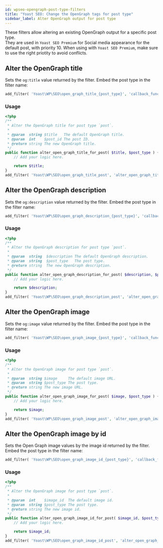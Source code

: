 ```yaml
---
id: wpseo-opengraph-post-type-filters
title: "Yoast SEO: Change the OpenGraph tags for post type"
sidebar_label: Alter OpenGraph output for post type
---
```

These filters allow altering an existing OpenGraph output for a specific post type. <br />
They are used in `Yoast SEO Premium` for Social media appearance for the default post, with priority 10. When using with `Yoast SEO Premium`, make sure to use the right priotity to avoid conflicts.

## Alter the OpenGraph title

Sets the `og:title` value returned by the filter. 
Embed the post type in the filter name:

```php
add_filter( 'Yoast\WP\SEO\open_graph_title_{post_type}', 'callback_function' );
```

### Usage

```php
<?php
/**
 * Alter the OpenGraph title for post type `post`.
 * 
 * @param  string $title   The default OpenGraph title.
 * @param  int    $post_id The post ID.
 * @return string The new OpenGraph title.
 */
public function alter_open_graph_title_for_post( $title, $post_type ) {
    // Add your logic here.

    return $title;
}
add_filter( 'Yoast\WP\SEO\open_graph_title_post', 'alter_open_graph_title_for_post', 10, 2 );
```

## Alter the OpenGraph description

Sets the `og:description` value returned by the filter. 
Embed the post type in the filter name:

```php
add_filter( 'Yoast\WP\SEO\open_graph_description_{post_type}', 'callback_function' );
```

### Usage

```php
<?php
/**
 * Alter the OpenGraph description for post type `post`.
 * 
 * @param  string  $description The default OpenGraph description.
 * @param  string  $post_type   The post type.
 * @return string  The new OpenGraph description.
 */
public function alter_open_graph_description_for_post( $description, $post_type ) {
    // Add your logic here.

    return $description;
}
add_filter( 'Yoast\WP\SEO\open_graph_description_post', 'alter_open_graph_description_for_post', 10, 2 );
```

## Alter the OpenGraph image

Sets the `og:image` value returned by the filter. 
Embed the post type in the filter name:

```php
add_filter( 'Yoast\WP\SEO\open_graph_image_{post_type}', 'callback_function' );
```

### Usage

```php
<?php
/**
 * Alter the OpenGraph image for post type `post`.
 * 
 * @param  string $image     The default image URL.
 * @param  string $post_type The post type.
 * @return string The new image URL.
 */
public function alter_open_graph_image_for_post( $image, $post_type ) {
    // Add your logic here.

    return $image;
}
add_filter( 'Yoast\WP\SEO\open_graph_image_post', 'alter_open_graph_image_for_post', 10, 2 );
```

## Alter the OpenGraph image by id

Sets the Open Graph image values by the image id returned by the filter. 
Embed the post type in the filter name:

```php
add_filter( 'Yoast\WP\SEO\open_graph_image_id_{post_type}', 'callback_function' );
```

### Usage

```php
<?php
/**
 * Alter the OpenGraph image for post type `post`.
 * 
 * @param  int    $image_id  The default image id.
 * @param  string $post_type The post type.
 * @return string The new image id.
 */
public function alter_open_graph_image_id_for_post( $image_id, $post_type ) {
    // Add your logic here.

    return $image_id;
}
add_filter( 'Yoast\WP\SEO\open_graph_image_id_post', 'alter_open_graph_image_id_for_post', 10, 2 );
```